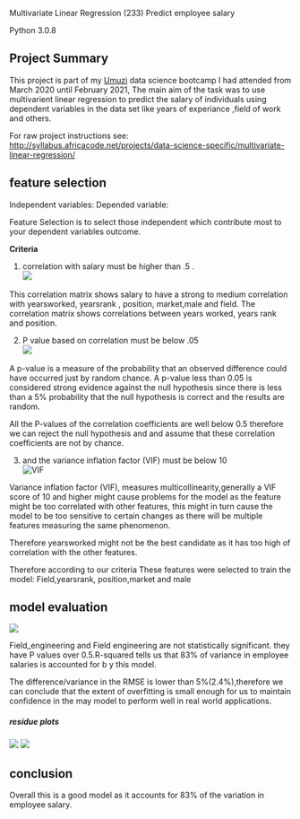 Multivariate Linear Regression (233) Predict employee salary

Python 3.0.8

## Project Summary

This project is part of my [Umuzi](https://www.umuzi.org/) data science bootcamp I  had attended from March 2020 until February 2021, The main aim of  the task was to use multivarient linear regression to predict the salary of individuals using dependent  variables in the data set like years of experiance ,field of work and others.

For raw project instructions see: http://syllabus.africacode.net/projects/data-science-specific/multivariate-linear-regression/


## feature selection

Independent variables:
Depended variable: 

Feature Selection is to select those independent which contribute most to your dependent variables outcome.

<b>Criteria</b>

1. correlation with salary must be higher than .5 .<br>
![](https://lh3.googleusercontent.com/tpbZfnEAchXFFiNcKZK2mRVZDh92Aj_lXIMAzsoCt_4-ld5SrKo6Ak-748-tHS2hLU27-lBYsd9WVJr22LPGqBPMWJsQT8GyU0cwitt44F9frsTEb9TyC893k0x42w7GmuYUlF137A=w2400)

This correlation matrix shows salary to have a strong to medium correlation with yearsworked, yearsrank , position, market,male and field. The correlation matrix shows correlations between years worked, years rank and position.

2. P value based on correlation must be below .05 <br>
 ![](https://lh3.googleusercontent.com/0QmGEojMJu0L1kcxTnxvUf8P16aiuOYDdfqSsA7wgfWHUbgNX5WZDKAU0I3QGIe9JJeFmSpvkCdIMSbMJ6HKsDpnnjnZl1bCSjCyFTCB1g2l0BOTTE1E41zfXg7NUAFybvynaoumTw=w2400)

 A p-value is a measure of the probability that an observed difference could have occurred just by random chance. A p-value less than 0.05 is considered strong evidence against the null hypothesis since there is less than a 5% probability that the null hypothesis is correct and the results are random.

All the P-values of the correlation coefficients are well below 0.5 therefore we can reject the null hypothesis and and assume that these correlation coefficients are not by chance.

3. and the variance inflation factor (VIF) must be below 10 <br>
 ![VIF](https://lh3.googleusercontent.com/7blBr7J4B3Z-PVHwo9MbycuklR-N7wInnyYKGUq56MAO9pGitAivT_iC5sxVspOLqL5isl999I1PfrtTGmtED_-FiW476XSw_T56O75h-6VieI_Jz9XBG57fEH495v_kFKy0fdHSAQ=w2400 "VIF")


Variance inflation factor (VIF), measures multicollinearity,generally a VIF score of 10 and higher might cause problems for the model as the feature might be too correlated with other features, this might in turn cause the model to be too sensitive to certain changes as there will be multiple features measuring the same phenomenon.

Therefore yearsworked might not be the best candidate as it has too high of correlation with the other features.

Therefore according to our criteria These features were selected to train the model: Field,yearsrank, position,market and male


## model evaluation

 ![](https://lh3.googleusercontent.com/0Nc7ESYmfJqeENnBkR5kNOR5GFEUO6h8ciulo2blbX8PNCa-sGRFK6P1r4zmYsKULCHkLI5eiDPyrjtLMHSpTO25L1PxoxJz7xhqvUh3kRNlG9ptSxeO0q51y9-b09Q2ThWd1RkPXQ=w2400)

Field_engineering and Field engineering are not statistically significant. they have P values over 0.5.R-squared tells us that 83% of variance in employee salaries is accounted for b y this model.

The difference/variance  in  the RMSE is lower than 5%(2.4%),therefore we can conclude that the extent of overfitting is small enough for us to maintain confidence in the may model to perform well in real world applications.



##### residue plots
 ![](https://lh3.googleusercontent.com/jil7p3NubKnIFmyTFfx0u-23OWxmeojAK4MDzgp3brefM8E8VgIGKtcayXNxsPGpMwrtP86BtneUMucQpNg97zOni3VccJfiP-jUX6Hi58YoLVTJ5ya_P4JC-J8Ii9iUiNqiRBjcyQ=w2400) ![](https://lh3.googleusercontent.com/V2kSiHO5dBA_1g9zBoL330QKz3ze0zFC9mit1dn--6LoESyrPXVOJ8iJpS_e7Ll1aTKhexjXerxkHvQYS8CPuzUzBsEwjPwaVDFAxBRAD_6Iwdz0_u0JMkcsZcG4EErO-2i67S5clg=w2400)

## conclusion


Overall this is a good model as it accounts for 83% of the variation in employee salary. 